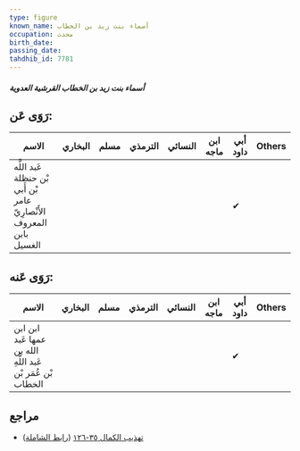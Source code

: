 ```yaml
---
type: figure
known_name: أسماء بنت زيد بن الخطاب
occupation: محدث
birth_date:
passing_date:
tahdhib_id: 7781
---
```

##### أسماء بنت زيد بن الخطاب القرشية العدوية

## رَوَى عَن:
| الاسم                                                                | البخاري | مسلم | الترمذي | النسائي | ابن ماجه | أبي داود | Others |
| -------------------------------------------------------------------- | ------- | ---- | ------- | ------- | -------- | -------- | ------ |
| عَبد اللَّه بْن حنظلة بْن أَبي عامر الأَنْصارِيّ المعروف بابن الغسيل |         |      |         |         |          | ✔        |        |
## رَوَى عَنه:
| الاسم                                                       | البخاري | مسلم | الترمذي | النسائي | ابن ماجه | أبي داود | Others |
| ----------------------------------------------------------- | ------- | ---- | ------- | ------- | -------- | -------- | ------ |
| ابن ابن عمها عَبد الله بن عَبد اللَّهِ بْن عُمَر بْن الخطاب |         |      |         |         |          | ✔        |        |
## مراجع
- [تهذيب الكمال ٣٥-١٢٦](obsidian://open?vault=Tahdhib-al-Kamal&file=Figures/٧٧٨١-أسماء%20بنت%20زيد%20بن%20الخطاب%20القرشية%20العدوية) ([رابط الشاملة](https://shamela.ws/book/3722/18725))